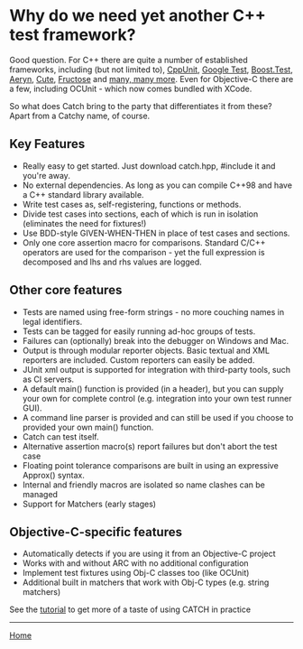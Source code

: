 # Why do we need yet another C++ test framework?

Good question. For C++ there are quite a number of established frameworks, including (but not limited to), [CppUnit](http://sourceforge.net/apps/mediawiki/cppunit/index.php?title=Main_Page), [Google Test](http://code.google.com/p/googletest/), [Boost.Test](http://www.boost.org/doc/libs/1_49_0/libs/test/doc/html/index.html), [Aeryn](https://launchpad.net/aeryn), [Cute](http://r2.ifs.hsr.ch/cute), [Fructose](http://fructose.sourceforge.net/) and [many, many more](http://en.wikipedia.org/wiki/List_of_unit_testing_frameworks#C.2B.2B). Even for Objective-C there are a few, including OCUnit - which now comes bundled with XCode.

So what does Catch bring to the party that differentiates it from these? Apart from a Catchy name, of course.

## Key Features

* Really easy to get started. Just download catch.hpp, #include it and you're away. 
* No external dependencies. As long as you can compile C++98 and have a C++ standard library available.
* Write test cases as, self-registering, functions or methods.
* Divide test cases into sections, each of which is run in isolation (eliminates the need for fixtures!)
* Use BDD-style GIVEN-WHEN-THEN in place of test cases and sections.
* Only one core assertion macro for comparisons. Standard C/C++ operators are used for the comparison - yet the full expression is decomposed and lhs and rhs values are logged.

## Other core features

* Tests are named using free-form strings - no more couching names in legal identifiers.
* Tests can be tagged for easily running ad-hoc groups of tests.
* Failures can (optionally) break into the debugger on Windows and Mac.
* Output is through modular reporter objects. Basic textual and XML reporters are included. Custom reporters can easily be added.
* JUnit xml output is supported for integration with third-party tools, such as CI servers.
* A default main() function is provided (in a header), but you can supply your own for complete control (e.g. integration into your own test runner GUI).
* A command line parser is provided and can still be used if you choose to provided your own main() function.
* Catch can test itself.
* Alternative assertion macro(s) report failures but don't abort the test case
* Floating point tolerance comparisons are built in using an expressive Approx() syntax.
* Internal and friendly macros are isolated so name clashes can be managed
* Support for Matchers (early stages)

## Objective-C-specific features

* Automatically detects if you are using it from an Objective-C project
* Works with and without ARC with no additional configuration
* Implement test fixtures using Obj-C classes too (like OCUnit)
* Additional built in matchers that work with Obj-C types (e.g. string matchers)

See the [tutorial](tutorial.md) to get more of a taste of using CATCH in practice 

---

[Home](../README.md)